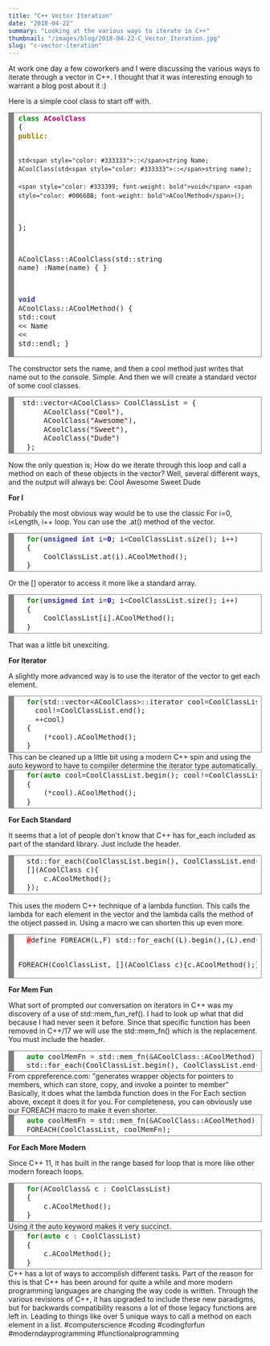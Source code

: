 ```yaml
---
title: "C++ Vector Iteration"
date: "2018-04-22"
summary: "Looking at the various ways to iterate in C++"
thumbnail: "/images/blog/2018-04-22-C_Vector_Iteration.jpg"
slug: "c-vector-iteration"
---
```

At work one day a few coworkers and I were discussing the various ways to iterate through a vector in C++. I thought that it was interesting enough to warrant a blog post about it :)

Here is a simple cool class to start off with.

<div style="background: #ffffff; overflow:auto;width:auto;border:solid gray;border-width:.1em .1em .1em .8em;padding:.2em .6em;"><pre style="margin: 0; line-height: 125%"><span style="color: #008800; font-weight: bold">class</span> <span style="color: #BB0066; font-weight: bold">ACoolClass</span>
{
<span style="color: #997700; font-weight: bold">public:</span>
    
    std<span style="color: #333333">::</span>string Name;
    ACoolClass(std<span style="color: #333333">::</span>string name);
    
    <span style="color: #333399; font-weight: bold">void</span> <span style="color: #0066BB; font-weight: bold">ACoolMethod</span>();
};

ACoolClass<span style="color: #333333">::</span>ACoolClass(std<span style="color: #333333">::</span>string name)
:Name(name)
{
}

<span style="color: #333399; font-weight: bold">void</span> ACoolClass<span style="color: #333333">::</span>ACoolMethod()
{
    std<span style="color: #333333">::</span>cout <span style="color: #333333">&lt;&lt;</span> Name <span style="color: #333333">&lt;&lt;</span> std<span style="color: #333333">::</span>endl;
}
</pre></div>

The constructor sets the name, and then a cool method just writes that name out to the console. Simple. And then we will create a standard vector of some cool classes. 

<div style="background: #ffffff; overflow:auto;width:auto;border:solid gray;border-width:.1em .1em .1em .8em;padding:.2em .6em;"><pre style="margin: 0; line-height: 125%"> std<span style="color: #333333">::</span>vector<span style="color: #333333">&lt;</span>ACoolClass<span style="color: #333333">&gt;</span> CoolClassList <span style="color: #333333">=</span> {
      ACoolClass(<span style="background-color: #fff0f0">"Cool"</span>), 
      ACoolClass(<span style="background-color: #fff0f0">"Awesome"</span>), 
      ACoolClass(<span style="background-color: #fff0f0">"Sweet"</span>), 
      ACoolClass(<span style="background-color: #fff0f0">"Dude"</span>)
  };
</pre></div>

Now the only question is; How do we iterate through this loop and call a method on each of these objects in the vector? Well, several different ways, and the output will always be: Cool Awesome Sweet Dude

**For I**

Probably the most obvious way would be to use the classic For i=0, i<Length, i++ loop. You can use the .at() method of the vector.

<div style="background: #ffffff; overflow:auto;width:auto;border:solid gray;border-width:.1em .1em .1em .8em;padding:.2em .6em;"><pre style="margin: 0; line-height: 125%">  <span style="color: #008800; font-weight: bold">for</span>(<span style="color: #333399; font-weight: bold">unsigned</span> <span style="color: #333399; font-weight: bold">int</span> i<span style="color: #333333">=</span><span style="color: #0000DD; font-weight: bold">0</span>; i<span style="color: #333333">&lt;</span>CoolClassList.size(); i<span style="color: #333333">++</span>)
  {
      CoolClassList.at(i).ACoolMethod();
  }
</pre></div>

Or the [] operator to access it more like a standard array. 

<div style="background: #ffffff; overflow:auto;width:auto;border:solid gray;border-width:.1em .1em .1em .8em;padding:.2em .6em;"><pre style="margin: 0; line-height: 125%">  <span style="color: #008800; font-weight: bold">for</span>(<span style="color: #333399; font-weight: bold">unsigned</span> <span style="color: #333399; font-weight: bold">int</span> i<span style="color: #333333">=</span><span style="color: #0000DD; font-weight: bold">0</span>; i<span style="color: #333333">&lt;</span>CoolClassList.size(); i<span style="color: #333333">++</span>)
  {
      CoolClassList[i].ACoolMethod();
  }
</pre></div>

That was a little bit unexciting.

**For Iterator**

A slightly more advanced way is to use the iterator of the vector to get each element. 
<div style="background: #ffffff; overflow:auto;width:auto;border:solid gray;border-width:.1em .1em .1em .8em;padding:.2em .6em;"><pre style="margin: 0; line-height: 125%">  <span style="color: #008800; font-weight: bold">for</span>(std<span style="color: #333333">::</span>vector<span style="color: #333333">&lt;</span>ACoolClass<span style="color: #333333">&gt;::</span>iterator cool<span style="color: #333333">=</span>CoolClassList.begin(); 
    cool<span style="color: #333333">!=</span>CoolClassList.end();
    <span style="color: #333333">++</span>cool)
  {
      (<span style="color: #333333">*</span>cool).ACoolMethod();
  }
</pre></div>
This can be cleaned up a little bit using a modern C++ spin and using the auto keyword to have to compiler determine the iterator type automatically. 
<div style="background: #ffffff; overflow:auto;width:auto;border:solid gray;border-width:.1em .1em .1em .8em;padding:.2em .6em;"><pre style="margin: 0; line-height: 125%">  <span style="color: #008800; font-weight: bold">for</span>(<span style="color: #008800; font-weight: bold">auto</span> cool<span style="color: #333333">=</span>CoolClassList.begin(); cool<span style="color: #333333">!=</span>CoolClassList.end();<span style="color: #333333">++</span>cool)
  {
      (<span style="color: #333333">*</span>cool).ACoolMethod();
  }
</pre></div>

**For Each Standard**

It seems that a lot of people don't know that C++ has for_each included as part of the standard library. Just include the <algorithm> header.
<div style="background: #ffffff; overflow:auto;width:auto;border:solid gray;border-width:.1em .1em .1em .8em;padding:.2em .6em;"><pre style="margin: 0; line-height: 125%">  std<span style="color: #333333">::</span>for_each(CoolClassList.begin(), CoolClassList.end(), 
  [](ACoolClass c){
      c.ACoolMethod();
  });
</pre></div>

This uses the modern C++ technique of a lambda function. This calls the lambda for each element in the vector and the lambda calls the method of the object passed in. Using a macro we can shorten this up even more. 
<div style="background: #ffffff; overflow:auto;width:auto;border:solid gray;border-width:.1em .1em .1em .8em;padding:.2em .6em;"><pre style="margin: 0; line-height: 125%">  <span style="color: #FF0000; background-color: #FFAAAA">#</span>define FOREACH(L,F) std<span style="color: #333333">::</span>for_each((L).begin(),(L).end(),F)

  FOREACH(CoolClassList, [](ACoolClass c){c.ACoolMethod();});
</pre></div>

**For Mem Fun**

What sort of prompted our conversation on iterators in C++ was my discovery of a use of std::mem_fun_ref(). I had to look up what that did because I had never seen it before. Since that specific function has been removed in C++/17 we will use the std::mem_fn() which is the replacement. You must include the <functional> header. 
<div style="background: #ffffff; overflow:auto;width:auto;border:solid gray;border-width:.1em .1em .1em .8em;padding:.2em .6em;"><pre style="margin: 0; line-height: 125%">  <span style="color: #008800; font-weight: bold">auto</span> coolMemFn <span style="color: #333333">=</span> std<span style="color: #333333">::</span>mem_fn(<span style="color: #333333">&amp;</span>ACoolClass<span style="color: #333333">::</span>ACoolMethod);
  std<span style="color: #333333">::</span>for_each(CoolClassList.begin(), CoolClassList.end(), coolMemFn);
</pre></div>
From cppreference.com: "generates wrapper objects for pointers to members, which can store, copy, and invoke a pointer to member" Basically, it does what the lambda function does in the For Each section above, except it does it for you. For completeness, you can obviously use our FOREACH macro to make it even shorter.
<div style="background: #ffffff; overflow:auto;width:auto;border:solid gray;border-width:.1em .1em .1em .8em;padding:.2em .6em;"><pre style="margin: 0; line-height: 125%">  <span style="color: #008800; font-weight: bold">auto</span> coolMemFn <span style="color: #333333">=</span> std<span style="color: #333333">::</span>mem_fn(<span style="color: #333333">&amp;</span>ACoolClass<span style="color: #333333">::</span>ACoolMethod);
  FOREACH(CoolClassList, coolMemFn);
</pre></div>

**For Each More Modern**

Since C++ 11, it has built in the range based for loop that is more like other modern foreach loops.
<div style="background: #ffffff; overflow:auto;width:auto;border:solid gray;border-width:.1em .1em .1em .8em;padding:.2em .6em;"><pre style="margin: 0; line-height: 125%">  <span style="color: #008800; font-weight: bold">for</span>(ACoolClass<span style="color: #333333">&amp;</span> c <span style="color: #333333">:</span> CoolClassList)
  {
      c.ACoolMethod();
  }
</pre></div>
Using it the auto keyword makes it very succinct. 
<div style="background: #ffffff; overflow:auto;width:auto;border:solid gray;border-width:.1em .1em .1em .8em;padding:.2em .6em;"><pre style="margin: 0; line-height: 125%">  <span style="color: #008800; font-weight: bold">for</span>(<span style="color: #008800; font-weight: bold">auto</span> c <span style="color: #333333">:</span> CoolClassList)
  {
      c.ACoolMethod();
  }
</pre></div>
C++ has a lot of ways to accomplish different tasks. Part of the reason for this is that C++ has been around for quite a while and more modern programming languages are changing the way code is written. Through the various revisions of C++, it has upgraded to include these new paradigms, but for backwards compatibility reasons a lot of those legacy functions are left in. Leading to things like over 5 unique ways to call a method on each element in a list. #computerscience #coding #codingforfun #moderndayprogramming #functionalprogramming